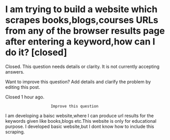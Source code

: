 
# I am trying to build a website which scrapes books,blogs,courses URLs from any of the browser results page after entering a keyword,how can I do it? [closed]







Closed. This question needs details or clarity. It is not currently accepting answers.
                        
                    










Want to improve this question? Add details and clarify the problem by editing this post.


Closed 1 hour ago.







                        Improve this question
                    



I am developing a baisc website,where I can produce url results for the keywords given like books,blogs etc.This website is only for educational purpose.
I developed basic website,but I dont know how to include this scraping.

        